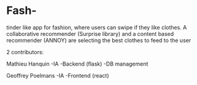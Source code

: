 # Fash-
tinder like app for fashion, where users can swipe if they like clothes. 
A collaborative recommender (Surprise library) and a content based recommender (ANNOY) 
are selecting the best clothes to feed to the user

2 contributors:

Mathieu Hanquin
-IA
-Backend (flask)
-DB management 

Geoffrey Poelmans
-IA
-Frontend (react)


